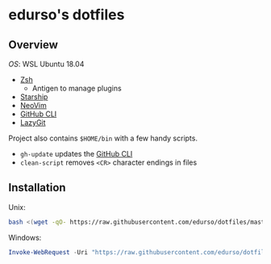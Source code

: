 # edurso's dotfiles

## Overview

*OS*: WSL Ubuntu 18.04

*   [Zsh](https://www.zsh.org/)
    *   Antigen to manage plugins
*   [Starship](https://starship.rs/)
*   [NeoVim](https://neovim.io/)
*   [GitHub CLI](https://cli.github.com/)
*   [LazyGit](https://github.com/jesseduffield/lazygit)

Project also contains `$HOME/bin` with a few handy scripts.

*   `gh-update` updates the [GitHub CLI](https://cli.github.com/)
*   `clean-script` removes `<CR>` character endings in files

## Installation

Unix:

```bash
bash <(wget -qO- https://raw.githubusercontent.com/edurso/dotfiles/master/install.sh)
```

Windows:

```powershell
Invoke-WebRequest -Uri "https://raw.githubusercontent.com/edurso/dotfiles/master/install.ps1" -OutFile ".\install.ps1"; .\install.ps1; rm .\install.ps1
```
